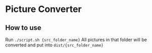 # Picture Converter

## How to use
Run `./script.sh {src_folder_name}` 
All pictures in that folder will be converted and put into `dist/{src_folder_name}`
